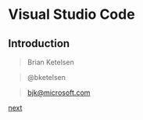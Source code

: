 # Visual Studio Code
## Introduction

> Brian Ketelsen

> @bketelsen

> bjk@microsoft.com


[next](1-1.md)